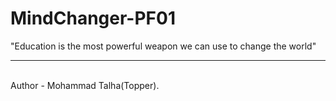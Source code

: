 # MindChanger-PF01
"Education is the most powerful weapon we can use to change the world"
<hr>
<br>
Author - Mohammad Talha(Topper).
